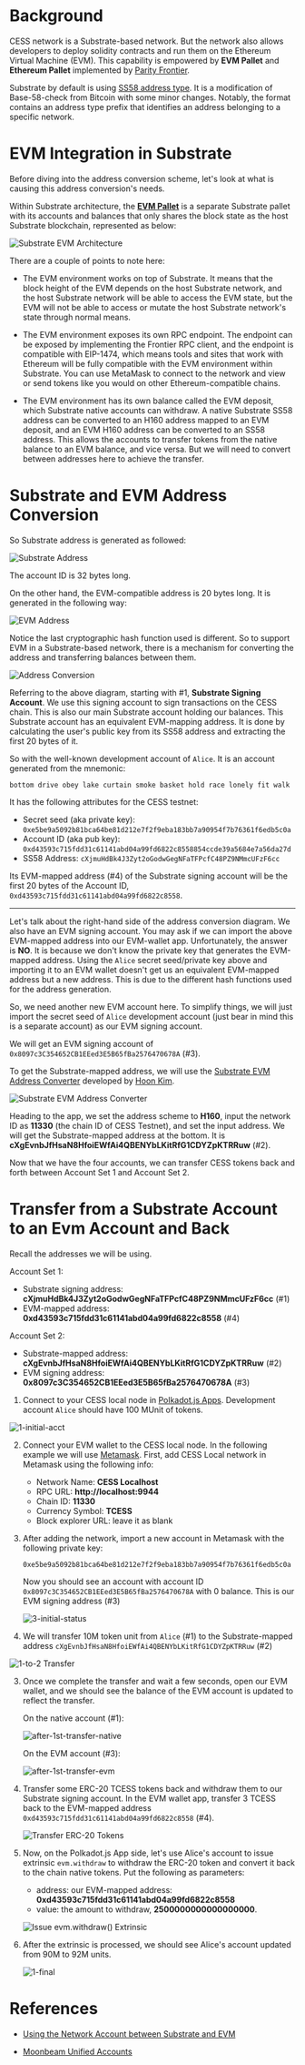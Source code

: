 # Background

CESS network is a Substrate-based network. But the network also allows developers to deploy solidity contracts and run them on the Ethereum Virtual Machine (EVM). This capability is empowered by **EVM Pallet** and **Ethereum Pallet** implemented by [Parity Frontier](https://github.com/paritytech/frontier).

Substrate by default is using [SS58 address type](https://wiki.polkadot.network/docs/learn-account-advanced). It is a modification of Base-58-check from Bitcoin with some minor changes. Notably, the format contains an address type prefix that identifies an address belonging to a specific network.

# EVM Integration in Substrate

Before diving into the address conversion scheme, let's look at what is causing this address conversion's needs.

Within Substrate architecture, the [**EVM Pallet**](https://docs.rs/crate/pallet-evm/5.0.0) is a separate Substrate pallet with its accounts and balances that only shares the block state as the host Substrate blockchain, represented as below:

![Substrate EVM Architecture](../../assets/developer/guides/substrate-evm/substrate-evm-arch.webp)

There are a couple of points to note here:

- The EVM environment works on top of Substrate. It means that the block height of the EVM depends on the host Substrate network, and the host Substrate network will be able to access the EVM state, but the EVM will not be able to access or mutate the host Substrate network's state through normal means.

- The EVM environment exposes its own RPC endpoint. The endpoint can be exposed by implementing the Frontier RPC client, and the endpoint is compatible with EIP-1474, which means tools and sites that work with Ethereum will be fully compatible with the EVM environment within Substrate. You can use MetaMask to connect to the network and view or send tokens like you would on other Ethereum-compatible chains.

- The EVM environment has its own balance called the EVM deposit, which Substrate native accounts can withdraw. A native Substrate SS58 address can be converted to an H160 address mapped to an EVM deposit, and an EVM H160 address can be converted to an SS58 address. This allows the accounts to transfer tokens from the native balance to an EVM balance, and vice versa. But we will need to convert between addresses here to achieve the transfer.

# Substrate and EVM Address Conversion

So Substrate address is generated as followed:

![Substrate Address](../../assets/developer/guides/substrate-evm/substrate-addr.png)

The account ID is 32 bytes long.

On the other hand, the EVM-compatible address is 20 bytes long. It is generated in the following way:

![EVM Address](../../assets/developer/guides/substrate-evm/evm-addr.png)

Notice the last cryptographic hash function used is different. So to support EVM in a Substrate-based network, there is a mechanism for converting the address and transferring balances between them.

![Address Conversion](../../assets/developer/guides/substrate-evm/addr-conversion.png)

Referring to the above diagram, starting with #1, **Substrate Signing Account**. We use this signing account to sign transactions on the CESS chain. This is also our main Substrate account holding our balances. This Substrate account has an equivalent EVM-mapping address. It is done by calculating the user's public key from its SS58 address and extracting the first 20 bytes of it.

So with the well-known development account of `Alice`. It is an account generated from the mnemonic:

```
bottom drive obey lake curtain smoke basket hold race lonely fit walk
```

It has the following attributes for the CESS testnet:

- Secret seed (aka private key): `0xe5be9a5092b81bca64be81d212e7f2f9eba183bb7a90954f7b76361f6edb5c0a`
- Account ID (aka pub key): `0xd43593c715fdd31c61141abd04a99fd6822c8558854ccde39a5684e7a56da27d`
- SS58 Address: `cXjmuHdBk4J3Zyt2oGodwGegNFaTFPcfC48PZ9NMmcUFzF6cc`

Its EVM-mapped address (#4) of the Substrate signing account will be the first 20 bytes of the Account ID, `0xd43593c715fdd31c61141abd04a99fd6822c8558`.

---
Let's talk about the right-hand side of the address conversion diagram. We also have an EVM signing account. You may ask if we can import the above EVM-mapped address into our EVM-wallet app. Unfortunately, the answer is **NO**. It is because we don't know the private key that generates the EVM-mapped address. Using the `Alice` secret seed/private key above and importing it to an EVM wallet doesn't get us an equivalent EVM-mapped address but a new address. This is due to the different hash functions used for the address generation.

So, we need another new EVM account here. To simplify things, we will just import the secret seed of `Alice` development account (just bear in mind this is a separate account) as our EVM signing account.

We will get an EVM signing account of `0x8097c3C354652CB1EEed3E5B65fBa2576470678A` (#3).

To get the Substrate-mapped address, we will use the [Substrate EVM Address Converter](https://hoonsubin.github.io/evm-substrate-address-converter/) developed by [Hoon Kim](https://github.com/hoonsubin).

![Substrate EVM Address Converter](../../assets/developer/guides/substrate-evm/substrate-evm-addr-converter.png)

Heading to the app, we set the address scheme to **H160**, input the network ID as **11330** (the chain ID of CESS Testnet), and set the input address. We will get the Substrate-mapped address at the bottom. It is **cXgEvnbJfHsaN8HfoiEWfAi4QBENYbLKitRfG1CDYZpKTRRuw** (#2).

Now that we have the four accounts, we can transfer CESS tokens back and forth between Account Set 1 and Account Set 2.

# Transfer from a Substrate Account to an Evm Account and Back

Recall the addresses we will be using.

Account Set 1:
- Substrate signing address: **cXjmuHdBk4J3Zyt2oGodwGegNFaTFPcfC48PZ9NMmcUFzF6cc** (#1)
- EVM-mapped address: **0xd43593c715fdd31c61141abd04a99fd6822c8558** (#4)

Account Set 2:
- Substrate-mapped address: **cXgEvnbJfHsaN8HfoiEWfAi4QBENYbLKitRfG1CDYZpKTRRuw** (#2)
- EVM signing address: **0x8097c3C354652CB1EEed3E5B65fBa2576470678A** (#3)

1. Connect to your CESS local node in [Polkadot.js Apps](https://polkadot.js.org/apps/#/accounts). Development account `Alice` should have 100 MUnit of tokens.

![1-initial-acct](../../assets/developer/guides/substrate-evm/1-initial-acct.png)

2. Connect your EVM wallet to the CESS local node. In the following example we will use [Metamask](https://metamask.io/). First, add CESS Local network in Metamask using the following info:

    - Network Name: **CESS Localhost**
    - RPC URL: **http://localhost:9944**
    - Chain ID: **11330**
    - Currency Symbol: **TCESS**
    - Block explorer URL: leave it as blank

3. After adding the network, import a new account in Metamask with the following private key:

    `0xe5be9a5092b81bca64be81d212e7f2f9eba183bb7a90954f7b76361f6edb5c0a`

    Now you should see an account with account ID `0x8097c3C354652CB1EEed3E5B65fBa2576470678A` with 0 balance. This is our EVM signing address (#3)

    ![3-initial-status](../../assets/developer/guides/substrate-evm/3-initial-status.png)

3. We will transfer 10M token unit from `Alice` (#1) to the Substrate-mapped address `cXgEvnbJfHsaN8HfoiEWfAi4QBENYbLKitRfG1CDYZpKTRRuw` (#2)

![1-to-2 Transfer](../../assets/developer/guides/substrate-evm/1-to-2-transfer.png)

3. Once we complete the transfer and wait a few seconds, open our EVM wallet, and we should see the balance of the EVM account is updated to reflect the transfer.

    On the native account (#1):

    ![after-1st-transfer-native](../../assets/developer/guides/substrate-evm/after-1st-transfer-native.png)

    On the EVM account (#3):

    ![after-1st-transfer-evm](../../assets/developer/guides/substrate-evm/after-1st-transfer-evm.png)

4. Transfer some ERC-20 TCESS tokens back and withdraw them to our Substrate signing account. In the EVM wallet app, transfer 3 TCESS back to the EVM-mapped address `0xd43593c715fdd31c61141abd04a99fd6822c8558` (#4).

    ![Transfer ERC-20 Tokens](../../assets/developer/guides/substrate-evm/transfer-erc20.png)

5. Now, on the Polkadot.js App side, let's use Alice's account to issue extrinsic `evm.withdraw` to withdraw the ERC-20 token and convert it back to the chain native tokens. Put the following as parameters:

    - address: our EVM-mapped address: **0xd43593c715fdd31c61141abd04a99fd6822c8558**
    - value: the amount to withdraw, **2500000000000000000**.

    ![Issue `evm.withdraw()` Extrinsic](../../assets/developer/guides/substrate-evm/evm-withdraw-extrinsic.png)

6. After the extrinsic is processed, we should see Alice's account updated from 90M to 92M units.

    ![1-final](../../assets/developer/guides/substrate-evm/1-final.png)

# References

- [Using the Network Account between Substrate and EVM](https://medium.com/astar-network/using-astar-network-account-between-substrate-and-evm-656643df22a0)

- [Moonbeam Unified Accounts](https://docs.moonbeam.network/learn/features/unified-accounts/)
